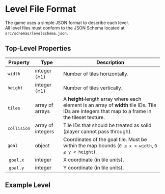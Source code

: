 # Level File Format

The game uses a simple JSON format to describe each level.  
All level files must conform to the JSON Schema located at `src/schemas/levelSchema.json`.

## Top‑Level Properties

| Property | Type | Description |
|----------|------|-------------|
| `width`  | integer (≥1) | Number of tiles horizontally. |
| `height` | integer (≥1) | Number of tiles vertically. |
| `tiles`  | array of arrays | A **height**‑length array where each element is an array of **width** tile IDs. Tile IDs are integers that map to a frame in the tileset texture. |
| `collision` | array of integers | Tile IDs that should be treated as solid (player cannot pass through). |
| `goal`   | object | Coordinates of the goal tile. Must be within the map bounds (`0 ≤ x < width`, `0 ≤ y < height`). |
| &nbsp;`goal.x` | integer | X coordinate (in tile units). |
| &nbsp;`goal.y` | integer | Y coordinate (in tile units). |

## Example Level